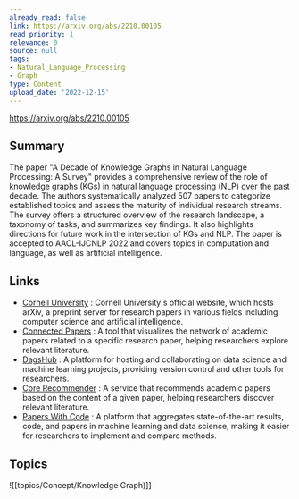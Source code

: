 ```yaml
---
already_read: false
link: https://arxiv.org/abs/2210.00105
read_priority: 1
relevance: 0
source: null
tags:
- Natural_Language_Processing
- Graph
type: Content
upload_date: '2022-12-15'
---
```


https://arxiv.org/abs/2210.00105
## Summary

The paper "A Decade of Knowledge Graphs in Natural Language Processing: A Survey" provides a comprehensive review of the role of knowledge graphs (KGs) in natural language processing (NLP) over the past decade. The authors systematically analyzed 507 papers to categorize established topics and assess the maturity of individual research streams. The survey offers a structured overview of the research landscape, a taxonomy of tasks, and summarizes key findings. It also highlights directions for future work in the intersection of KGs and NLP. The paper is accepted to AACL-IJCNLP 2022 and covers topics in computation and language, as well as artificial intelligence.
## Links

- [Cornell University](https://www.cornell.edu/) : Cornell University's official website, which hosts arXiv, a preprint server for research papers in various fields including computer science and artificial intelligence.
- [Connected Papers](https://www.connectedpapers.com/about) : A tool that visualizes the network of academic papers related to a specific research paper, helping researchers explore relevant literature.
- [DagsHub](https://dagshub.com/) : A platform for hosting and collaborating on data science and machine learning projects, providing version control and other tools for researchers.
- [Core Recommender](https://core.ac.uk/services/recommender) : A service that recommends academic papers based on the content of a given paper, helping researchers discover relevant literature.
- [Papers With Code](https://paperswithcode.com/) : A platform that aggregates state-of-the-art results, code, and papers in machine learning and data science, making it easier for researchers to implement and compare methods.

## Topics

![[topics/Concept/Knowledge Graph)]]